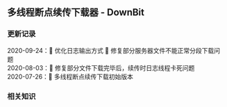 ## 多线程断点续传下载器 - DownBit

### 更新记录
2020-09-24：:art: 优化日志输出方式 :bug: 修复部分服务器文件不能正常分段下载问题  
2020-08-03：:bug: 修复部分文件下载完毕后，续传时日志线程卡死问题  
2020-07-26：:tada: 多线程断点续传下载初始版本

### 相关知识

